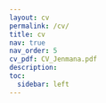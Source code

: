 ```yaml
---
layout: cv
permalink: /cv/
title: cv
nav: true
nav_order: 5
cv_pdf: CV_Jenmana.pdf
description: 
toc:
  sidebar: left
---
```

